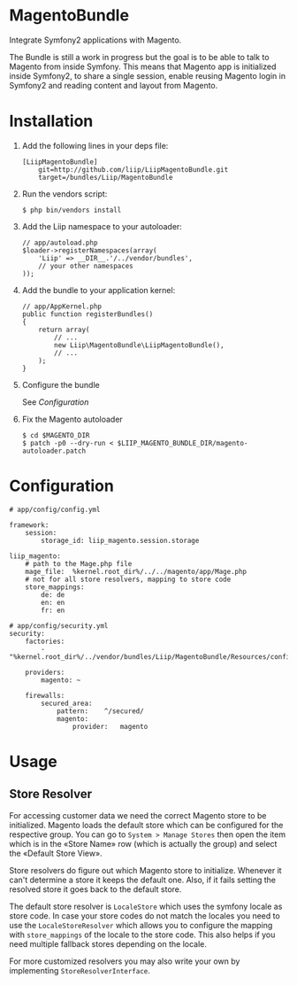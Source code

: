 MagentoBundle
=============

Integrate Symfony2 applications with Magento.

The Bundle is still a work in progress but the goal is to be able
to talk to Magento from inside Symfony. This means that Magento
app is initialized inside Symfony2, to share a single session,
enable reusing Magento login in Symfony2 and reading content and
layout from Magento.

Installation
============

1.  Add the following lines in your deps file:
    
    ```
    [LiipMagentoBundle]
        git=http://github.com/liip/LiipMagentoBundle.git
        target=/bundles/Liip/MagentoBundle
    ```

2.  Run the vendors script:
    
    ```
    $ php bin/vendors install
    ```

3.  Add the Liip namespace to your autoloader:
    
    ```
    // app/autoload.php
    $loader->registerNamespaces(array(
        'Liip' => __DIR__.'/../vendor/bundles',
        // your other namespaces
    ));
    ```

4.  Add the bundle to your application kernel:
    
    ```
    // app/AppKernel.php
    public function registerBundles()
    {
        return array(
            // ...
            new Liip\MagentoBundle\LiipMagentoBundle(),
            // ...
        );
    }
    ```

5.  Configure the bundle
    
    See *Configuration*
    

6.  Fix the Magento autoloader

    ```
    $ cd $MAGENTO_DIR
    $ patch -p0 --dry-run < $LIIP_MAGENTO_BUNDLE_DIR/magento-autoloader.patch
    ```

Configuration
============

```
# app/config/config.yml

framework:
    session:
        storage_id: liip_magento.session.storage

liip_magento:
    # path to the Mage.php file
    mage_file:  %kernel.root_dir%/../../magento/app/Mage.php
    # not for all store resolvers, mapping to store code
    store_mappings:
        de: de
        en: en
        fr: en
```

```
# app/config/security.yml
security:
    factories:
        - "%kernel.root_dir%/../vendor/bundles/Liip/MagentoBundle/Resources/config/security_factories.xml"
    
    providers:
        magento: ~
    
    firewalls:
        secured_area:
            pattern:    ^/secured/
            magento:
                provider:   magento
```


Usage
=====

Store Resolver
--------------

For accessing customer data we need the correct Magento store to be initialized. Magento loads
the default store which can be configured for the respective group. You can go to `System > Manage Stores`
then open the item which is in the «Store Name» row (which is actually the group) and select the
«Default Store View».

Store resolvers do figure out which Magento store to initialize. Whenever it can't determine a store
it keeps the default one. Also, if it fails setting the resolved store it goes back to the default store.


The default store resolver is `LocaleStore` which uses the symfony locale as store code. In case your
store codes do not match the locales you need to use the `LocaleStoreResolver` which allows you to
configure the mapping with `store_mappings` of the locale to the store code. This also helps if you need
multiple fallback stores depending on the locale.

For more customized resolvers you may also write your own by implementing `StoreResolverInterface`.
